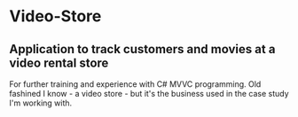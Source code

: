 # Video-Store
## Application to track customers and movies at a video rental store

For further training and  experience with C# MVVC programming.  Old fashined I know  - a video store - but it's the business used in the case study I'm working with.
